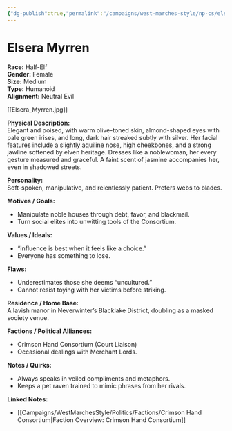 ```yaml
---
{"dg-publish":true,"permalink":"/campaigns/west-marches-style/np-cs/elsera-myrren/"}
---
```



# Elsera Myrren

**Race:** Half-Elf  
**Gender:** Female  
**Size:** Medium  
**Type:** Humanoid  
**Alignment:** Neutral Evil  

[[Elsera_Myrren.jpg]]

**Physical Description:**  
Elegant and poised, with warm olive-toned skin, almond-shaped eyes with pale green irises, and long, dark hair streaked subtly with silver. Her facial features include a slightly aquiline nose, high cheekbones, and a strong jawline softened by elven heritage. Dresses like a noblewoman, her every gesture measured and graceful. A faint scent of jasmine accompanies her, even in shadowed streets.  

**Personality:**  
Soft-spoken, manipulative, and relentlessly patient. Prefers webs to blades.  

**Motives / Goals:**  
- Manipulate noble houses through debt, favor, and blackmail.  
- Turn social elites into unwitting tools of the Consortium.  

**Values / Ideals:**  
- “Influence is best when it feels like a choice.”  
- Everyone has something to lose.  

**Flaws:**  
- Underestimates those she deems “uncultured.”  
- Cannot resist toying with her victims before striking.  

**Residence / Home Base:**  
A lavish manor in Neverwinter’s Blacklake District, doubling as a masked society venue.  

**Factions / Political Alliances:**  
- Crimson Hand Consortium (Court Liaison)  
- Occasional dealings with Merchant Lords.  

**Notes / Quirks:**  
- Always speaks in veiled compliments and metaphors.  
- Keeps a pet raven trained to mimic phrases from her rivals.  

**Linked Notes:**  
- [[Campaigns/WestMarchesStyle/Politics/Factions/Crimson Hand Consortium\|Faction Overview: Crimson Hand Consortium]]
